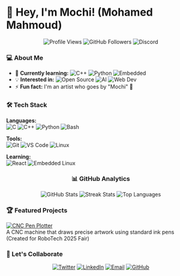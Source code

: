 # 👋 Hey, I'm Mochi! (Mohamed Mahmoud)

<div align="center">
  
![Profile Views](https://komarev.com/ghpvc/?username=mochi-002&color=blueviolet&style=flat-square)
![GitHub Followers](https://img.shields.io/github/followers/mochi-002?style=social)
![Discord](https://img.shields.io/badge/Discord-mocha__matacha-5865F2?logo=discord&logoColor=white)

</div>

### 💻 About Me
- 🌱 **Currently learning:** ![C++](https://img.shields.io/badge/-C++-00599C?logo=c%2B%2B) ![Python](https://img.shields.io/badge/-Python-3776AB?logo=python) ![Embedded](https://img.shields.io/badge/-Embedded-000000?logo=arduino)
- 💡 **Interested in:** ![Open Source](https://img.shields.io/badge/-Open_Source-3DA639?logo=opensourceinitiative) ![AI](https://img.shields.io/badge/-AI-FF6F00?logo=tensorflow) ![Web Dev](https://img.shields.io/badge/-Web_Dev-61DAFB?logo=react)
- ⚡ **Fun fact:** I'm an artist who goes by "Mochi" 🎨

### 🛠️ Tech Stack
**Languages:**  
![C](https://img.shields.io/badge/-C-A8B9CC?logo=c) ![C++](https://img.shields.io/badge/-C++-00599C?logo=c%2B%2B) ![Python](https://img.shields.io/badge/-Python-3776AB?logo=python) ![Bash](https://img.shields.io/badge/-Bash-4EAA25?logo=gnu-bash)

**Tools:**  
![Git](https://img.shields.io/badge/-Git-F05032?logo=git) ![VS Code](https://img.shields.io/badge/-VS_Code-007ACC?logo=visual-studio-code) ![Linux](https://img.shields.io/badge/-Linux-FCC624?logo=linux)

**Learning:**  
![React](https://img.shields.io/badge/-React-61DAFB?logo=react) ![Embedded Linux](https://img.shields.io/badge/-Embedded_Linux-000000?logo=linux)

<div align="center">

### 📊 GitHub Analytics
![GitHub Stats](https://github-readme-stats.vercel.app/api?username=mochi-002&show_icons=true&theme=radical&hide_border=true&include_all_commits=true)
![Streak Stats](https://github-readme-streak-stats.herokuapp.com/?user=mochi-002&theme=radical&hide_border=true)
![Top Languages](https://github-readme-stats.vercel.app/api/top-langs/?username=mochi-002&layout=compact&theme=radical&hide_border=true)

</div>

### 🏆 Featured Projects
[![CNC Pen Plotter](https://github-readme-stats.vercel.app/api/pin/?username=mochi-002&repo=2d_printer---RoboTech_2025_Fair--&theme=radical)](https://github.com/mochi-002/2d_printer---RoboTech_2025_Fair--)  
A CNC machine that draws precise artwork using standard ink pens (Created for RoboTech 2025 Fair)

### 🤝 Let's Collaborate
<div align="center">
  
[![Twitter](https://img.shields.io/badge/-Twitter-1DA1F2?logo=twitter&logoColor=white)](https://twitter.com/Mochi_06_Mo)
[![LinkedIn](https://img.shields.io/badge/-LinkedIn-0A66C2?logo=linkedin&logoColor=white)](https://linkedin.com/in/mohamed-mahmoud-61487532b)
[![Email](https://img.shields.io/badge/-Email-D14836?logo=gmail&logoColor=white)](mailto:mohamed.002.mochi@gmail.com)
[![GitHub](https://img.shields.io/badge/-GitHub-181717?logo=github&logoColor=white)](https://github.com/mochi-002)

</div>

<!---
mochi-002/mochi-002 is a ✨ special ✨ repository because its `README.md` (this file) appears on your GitHub profile.
--->
